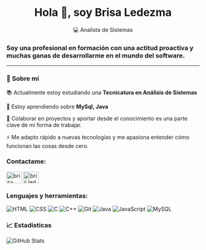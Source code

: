 <h1 align="center"> Hola 👋, soy Brisa Ledezma</h1>

<p align="center">
  💻 Analista de Sistemas
</p>

<h3 align="left">Soy una profesional en formación con una actitud proactiva y muchas ganas de desarrollarme en el mundo del software.</h3>

---

### 🌻 Sobre mí

📚 Actualmente estoy estudiando una **Tecnicatura en Análisis de Sistemas**

🌱 Estoy aprendiendo sobre **MySql, Java**

💬 Colaborar en proyectos y aportar desde el conocimiento es una parte clave de mi forma de trabajar.

⚡ Me adapto rápido a nuevas tecnologías y me apasiona entender cómo funcionan las cosas desde cero.

<h3 align="left">Contactame:</h3>
<p align="left">
<a href="https://linkedin.com/in/brisa ledezma" target="blank"><img align="center" src="https://raw.githubusercontent.com/rahuldkjain/github-profile-readme-generator/master/src/images/icons/Social/linked-in-alt.svg" alt="brisa ledezma" height="30" width="40" /></a>
<a href="https://instagram.com/briii.ledezma" target="blank"><img align="center" src="https://raw.githubusercontent.com/rahuldkjain/github-profile-readme-generator/master/src/images/icons/Social/instagram.svg" alt="briii.ledezma" height="30" width="40" /></a>
</p>

<h3 align="left">Lenguajes y herramientas:</h3>

<p align="left"> 
<img src="https://img.shields.io/badge/HTML-F38B54?style=for-the-badge&logo=html5&logoColor=white" alt="HTML" />
<img src="https://img.shields.io/badge/CSS-1490fc?style=for-the-badge&logo=css3&logoColor=white" alt="CSS" />
<img src="https://img.shields.io/badge/C-00599C?style=for-the-badge&logo=c&logoColor=white" alt="C" />
<img src="https://img.shields.io/badge/C++-004482?style=for-the-badge&logo=c%2B%2B&logoColor=white" alt="C++" />
<img src="https://img.shields.io/badge/Git-F05032?style=for-the-badge&logo=git&logoColor=white" alt="Git" />
<img src="https://img.shields.io/badge/Java-ED8B00?style=for-the-badge&logo=openjdk&logoColor=white" alt="Java" />
<img src="https://img.shields.io/badge/JavaScript-F7DF1E?style=for-the-badge&logo=javascript&logoColor=black" alt="JavaScript" />
<img src="https://img.shields.io/badge/MySQL-00758F?style=for-the-badge&logo=mysql&logoColor=white" alt="MySQL" />
 </p>


### 📈 Estadísticas

![GitHub Stats](https://github-readme-stats.vercel.app/api?username=brisa-ledezma&show_icons=true&theme=radical)
